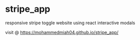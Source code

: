 # stripe_app
responsive stripe toggle website using react interactive modals

visit @ https://mohammedmiah04.github.io/stripe_app/
